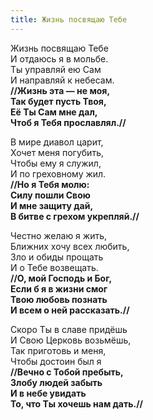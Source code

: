 ```yaml
---
title: Жизнь посвящаю Тебе
---
```


Жизнь посвящаю Тебе  
И отдаюсь я в мольбе.  
Ты управляй ею Сам  
И направляй к небесам.  
**//Жизнь эта — не моя,  
Так будет пусть Твоя,  
Её Ты Сам мне дал,  
Чтоб я Тебя прославлял.//**
 
В мире диавол царит,  
Хочет меня погубить,  
Чтобы ему я служил,  
И по греховному жил.  
**//Но я Тебя молю:  
Силу пошли Свою  
И мне защиту дай,  
В битве с грехом укрепляй.//**

Честно желаю я жить,  
Ближних хочу всех любить,  
Зло и обиды прощать  
И о Тебе возвещать.  
**//О, мой Господь и Бог,  
Если б я в жизни смог  
Твою любовь познать  
И всем о ней рассказать.//**

Скоро Ты в славе придёшь  
И Свою Церковь возьмёшь,  
Так приготовь и меня,  
Чтобы достоин был я  
**//Вечно с Тобой пребыть,  
Злобу людей забыть  
И в небе увидать  
То, что Ты хочешь нам дать.//**
